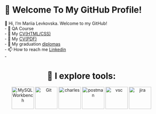 <h1>👋 Welcome To My GitHub Profile!</h1>
👋 Hi, I’m Mariia Levkovska. Welcome to my GitHub!<br>
- 🌱 QA Course <br>
- 🌱 My <a href="https://github.com/Mariia30/CV">CV(HTML/CSS)</a> <br>
- 🌱 My <a href="">CV(PDF)</a> <br>
- 🌱 My graduation <a href="">diplomas</a> <br>
- 📫 How to reach me <a href="https://www.linkedin.com/in/mariia-levkovska/">Linkedin</a> <br>
- 
 <h1 align="center">🔷 I explore tools: <br></h1>
<div align="center">
<img alt="MySQL Workbench" width="73px" src="https://user-images.githubusercontent.com/22035682/165826658-262f698b-1bc2-4ebd-bccc-0fd90c684281.png" />
<img alt="Git" width="73px" src="https://user-images.githubusercontent.com/22035682/165826974-2d622bc0-c5e5-4b53-b2e7-4cd5a5ae676f.png" />
<img alt="charles" width="73px"src="https://user-images.githubusercontent.com/22035682/165826809-570b337e-672e-4b64-a05f-63a0f124bae4.jpeg" />
<img alt="postman" width="73px" src="https://user-images.githubusercontent.com/22035682/165825734-adc9850b-ffeb-4317-900e-ea04fb0e960a.png" />
<img alt="vsc" width="73px" src="https://user-images.githubusercontent.com/22035682/165827407-486ab458-4f7f-4b15-bb6d-8068a11d8521.jpeg" />
<img alt="jira" width="73px" src="https://user-images.githubusercontent.com/22035682/165827700-20f98f03-b00d-400c-ba61-48a402ef1f1b.jpeg" />
</div>
